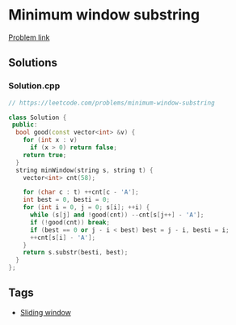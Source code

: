 # Minimum window substring

[Problem link](https://leetcode.com/problems/minimum-window-substring)

## Solutions


### Solution.cpp
```cpp
// https://leetcode.com/problems/minimum-window-substring

class Solution {
 public:
  bool good(const vector<int> &v) {
    for (int x : v)
      if (x > 0) return false;
    return true;
  }
  string minWindow(string s, string t) {
    vector<int> cnt(58);

    for (char c : t) ++cnt[c - 'A'];
    int best = 0, besti = 0;
    for (int i = 0, j = 0; s[i]; ++i) {
      while (s[j] and !good(cnt)) --cnt[s[j++] - 'A'];
      if (!good(cnt)) break;
      if (best == 0 or j - i < best) best = j - i, besti = i;
      ++cnt[s[i] - 'A'];
    }
    return s.substr(besti, best);
  }
};
```
## Tags

* [Sliding window](/Collections/sliding-window.md#sliding-window)
